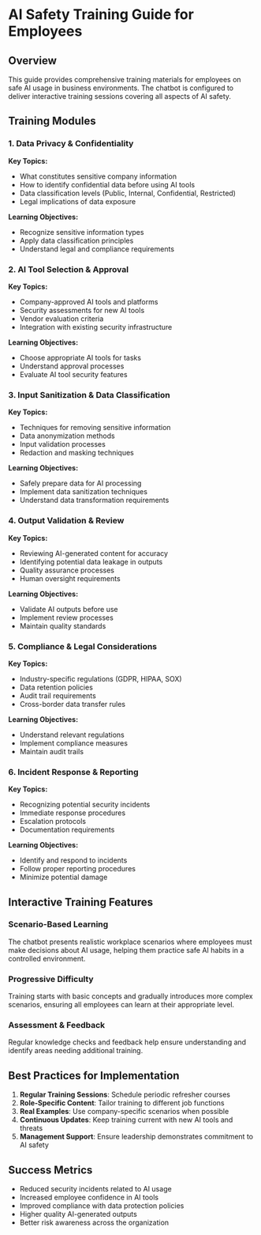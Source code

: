 # AI Safety Training Guide for Employees

## Overview
This guide provides comprehensive training materials for employees on safe AI usage in business environments. The chatbot is configured to deliver interactive training sessions covering all aspects of AI safety.

## Training Modules

### 1. Data Privacy & Confidentiality
**Key Topics:**
- What constitutes sensitive company information
- How to identify confidential data before using AI tools
- Data classification levels (Public, Internal, Confidential, Restricted)
- Legal implications of data exposure

**Learning Objectives:**
- Recognize sensitive information types
- Apply data classification principles
- Understand legal and compliance requirements

### 2. AI Tool Selection & Approval
**Key Topics:**
- Company-approved AI tools and platforms
- Security assessments for new AI tools
- Vendor evaluation criteria
- Integration with existing security infrastructure

**Learning Objectives:**
- Choose appropriate AI tools for tasks
- Understand approval processes
- Evaluate AI tool security features

### 3. Input Sanitization & Data Classification
**Key Topics:**
- Techniques for removing sensitive information
- Data anonymization methods
- Input validation processes
- Redaction and masking techniques

**Learning Objectives:**
- Safely prepare data for AI processing
- Implement data sanitization techniques
- Understand data transformation requirements

### 4. Output Validation & Review
**Key Topics:**
- Reviewing AI-generated content for accuracy
- Identifying potential data leakage in outputs
- Quality assurance processes
- Human oversight requirements

**Learning Objectives:**
- Validate AI outputs before use
- Implement review processes
- Maintain quality standards

### 5. Compliance & Legal Considerations
**Key Topics:**
- Industry-specific regulations (GDPR, HIPAA, SOX)
- Data retention policies
- Audit trail requirements
- Cross-border data transfer rules

**Learning Objectives:**
- Understand relevant regulations
- Implement compliance measures
- Maintain audit trails

### 6. Incident Response & Reporting
**Key Topics:**
- Recognizing potential security incidents
- Immediate response procedures
- Escalation protocols
- Documentation requirements

**Learning Objectives:**
- Identify and respond to incidents
- Follow proper reporting procedures
- Minimize potential damage

## Interactive Training Features

### Scenario-Based Learning
The chatbot presents realistic workplace scenarios where employees must make decisions about AI usage, helping them practice safe AI habits in a controlled environment.

### Progressive Difficulty
Training starts with basic concepts and gradually introduces more complex scenarios, ensuring all employees can learn at their appropriate level.

### Assessment & Feedback
Regular knowledge checks and feedback help ensure understanding and identify areas needing additional training.

## Best Practices for Implementation

1. **Regular Training Sessions**: Schedule periodic refresher courses
2. **Role-Specific Content**: Tailor training to different job functions
3. **Real Examples**: Use company-specific scenarios when possible
4. **Continuous Updates**: Keep training current with new AI tools and threats
5. **Management Support**: Ensure leadership demonstrates commitment to AI safety

## Success Metrics

- Reduced security incidents related to AI usage
- Increased employee confidence in AI tools
- Improved compliance with data protection policies
- Higher quality AI-generated outputs
- Better risk awareness across the organization
